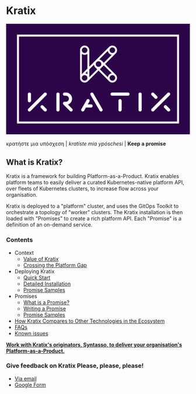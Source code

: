 # Kratix

![Kratix](docs/images/white_logo_color_background.jpg)

κρατήστε μια υπόσχεση | *kratíste mia ypóschesi* | **Keep a promise**


## What is Kratix?

Kratix is a framework for building Platform-as-a-Product. Kratix enables platform teams to easily deliver a curated Kubernetes-native platform API, over fleets of Kubernetes clusters, to increase flow across your organisation. 

Kratix is deployed to a "platform" cluster, and uses the GitOps Toolkit to orchestrate a  topology of "worker" clusters. The Kratix installation is then loaded with "Promises" to create a rich platform API. Each "Promise" is a definition of an on-demand service.

### Contents
- Context
  - [Value of Kratix](./docs/kratix-value.md) 
  - [Crossing the Platform Gap](https://www.syntasso.io/post/crossing-the-platform-gap) 
  <!-- - [Personas](./docs/personas.md)  -->
  <!-- - [Team Story](./docs/success.md) -->
  <!-- - [Architecture](./docs/writing-a-promise.md) -->
- Deploying Kratix
  - [Quick Start](./docs/quick-start.md)
  - [Detailed Installation](./docs/detailed-start.md)
  - [Promise Samples](./docs/promise-samples.md)
- Promises
  - [What is a Promise?](./docs/promises.md)
  - [Writing a Promise](./docs/writing-a-promise.md)
  - [Promise Samples](./docs/promise-samples.md)
- [How Kratix Compares to Other Technologies in the Ecosystem](./docs/compare.md)
- [FAQs](docs/FAQ.md)
- [Known issues](./docs/known-issues.md)  

**[Work with Kratix's originators, Syntasso, to deliver your organisation's Platform-as-a-Product.](https://www.syntasso.io/how-we-help)**

### **Give feedback on Kratix Please, please, please!**
  - [Via email](mailto:feedback@syntasso.io?subject=Kratix%20Feedback)
  - [Google Form](https://forms.gle/WVXwVRJsqVFkHfJ79)